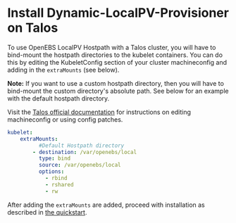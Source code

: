 # Install Dynamic-LocalPV-Provisioner on Talos

To use OpenEBS LocalPV Hostpath with a Talos cluster, you will have to bind-mount the hostpath directories to the kubelet containers. You can do this by editing the KubeletConfig section of your cluster machineconfig and adding in the `extraMounts` (see below).

**Note:** If you want to use a custom hostpath directory, then you will have to bind-mount the custom directory's absolute path. See below for an example with the default hostpath directory.

Visit the [Talos official documentation](https://www.talos.dev/docs) for instructions on editing machineconfig or using config patches.

```yaml
kubelet:
    extraMounts:
          #Default Hostpath directory
        - destination: /var/openebs/local
          type: bind
          source: /var/openebs/local
          options:
            - rbind
            - rshared
            - rw
```

After adding the `extraMounts` are added, proceed with installation as described in [the quickstart](https://github.com/openebs/dynamic-localpv-provisioner/blob/develop/docs/quickstart.md).
